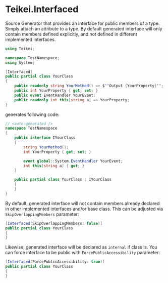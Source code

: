 # Teikei.Interfaced

Source Generator that provides an interface for public members of a type.
Simply attach an attribute to a type.
By default generated interface will only contain members defined explicitly, and not defined in different implemented interfaces.


```cs
using Teikei;

namespace TestNamespace;
using System;

[Interfaced]
public partial class YourClass
{
	public readonly string YourMethod() => $""Output {YourProperty}"";
	public int YourProperty { get; set; }
	public event EventHandler YourEvent;
	public readonly int this[string a] => YourProperty;
}
```

generates following code:

```cs
// <auto-generated />
namespace TestNamespace
{
	public interface IYourClass
	{
		string YourMethod();
		int YourProperty { get; set; }

		event global::System.EventHandler YourEvent;
		int this[string a] { get; }
	}

	public partial class YourClass : IYourClass
	{
	}
}
```

By default, generated interface will not contain members already declared in other implemented interfaces and/or base class.
This can be adjusted via `SkipOverlappingMembers` parameter:

```cs
[Interfaced(SkipOverlappingMembers: false)]
public partial class YourClass
{
}
```

Likewise, generated interface will be declared as `internal` if class is.
You can force interface to be public with `ForcePublicAccessibility` parameter:
```cs
[Interfaced(ForcePublicAccessibility: true)]
public partial class YourClass
{
}
```
